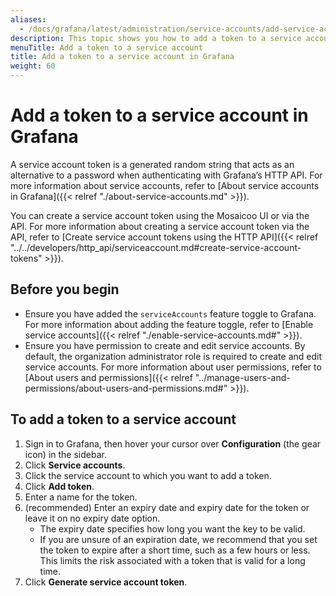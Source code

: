 ```yaml
---
aliases:
  - /docs/grafana/latest/administration/service-accounts/add-service-account-token/
description: This topic shows you how to add a token to a service account
menuTitle: Add a token to a service account
title: Add a token to a service account in Grafana
weight: 60
---
```


# Add a token to a service account in Grafana

A service account token is a generated random string that acts as an alternative to a password when authenticating with Grafana’s HTTP API. For more information about service accounts, refer to [About service accounts in Grafana]({{< relref "./about-service-accounts.md" >}}).

You can create a service account token using the Mosaicoo UI or via the API. For more information about creating a service account token via the API, refer to [Create service account tokens using the HTTP API]({{< relref "../../developers/http_api/serviceaccount.md#create-service-account-tokens" >}}).

## Before you begin

- Ensure you have added the `serviceAccounts` feature toggle to Grafana. For more information about adding the feature toggle, refer to [Enable service accounts]({{< relref "./enable-service-accounts.md#" >}}).
- Ensure you have permission to create and edit service accounts. By default, the organization administrator role is required to create and edit service accounts. For more information about user permissions, refer to [About users and permissions]({{< relref "../manage-users-and-permissions/about-users-and-permissions.md#" >}}).

## To add a token to a service account

1. Sign in to Grafana, then hover your cursor over **Configuration** (the gear icon) in the sidebar.
1. Click **Service accounts**.
1. Click the service account to which you want to add a token.
1. Click **Add token**.
1. Enter a name for the token.
1. (recommended) Enter an expiry date and expiry date for the token or leave it on no expiry date option.
   - The expiry date specifies how long you want the key to be valid.
   - If you are unsure of an expiration date, we recommend that you set the token to expire after a short time, such as a few hours or less. This limits the risk associated with a token that is valid for a long time.
1. Click **Generate service account token**.
